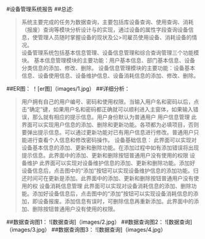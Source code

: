 ﻿#设备管理系统报告
##总述:
> 系统主要完成的任务为数据查询，主要包括库设备查询、使用查询、消耗（报废）查询等模块分析设计与的实现，通过设备的属性字段查询设备信息，使管理人员随时掌握设备的现状及公>司雇员使用设备、消耗设备的情况。  
>设备管理系统包括基本信息管理、设备信息管理和综合查询管理三个功能模块。 
>基本信息管理模块的主要功能：用户基本信息、部门基本信息、设备分类信息的添加、修改、删除。 
>设备信息管理模块的主要功能：设备基本信息、设备使用信息、设备维护信息、设备消耗信息的添加、修改、删除。 
>
##ER图：
！[er图]（images/1.jpg）
##详细分析：
>用户拥有自己的用户编号、密码和使用权限。当输入用户名和密码以后，点击“确定”键，如果用户名和密码都正确就可以顺利进入主窗体，如果输入错误，那么就有相应的提示信息。用户身份默认为普通用户 
>用户信息管理 
此界面可以实现用户信息的添加、删除和更新功能。各项都为必填项目，否则要弹出提示信息。可以通过更新功能对已有用户信息进行修改。普通用户只能进行查看个人信息和修改密码操作。
>设备基础信息：
此界面可以实现对设备基本信息的添加、更新和删除功能。在添加过程中如有添加错误将出现提示信息。此界面中的添加、更新和删除按钮普通用户没有使用的权限
>设备维护
此界面可以实现对设备维护信息的添加、更新和删除功能。添加好设备信息后，点击图中的“添加”按钮可以实现设备维护信息的添加功能。归还时间可在更新是添加。此界面中的添加、更新和删除按钮普通用户没有使用的权
>设备消耗信息管理 
此界面可以实现对设备消耗信息的添加、删除功能。添加好设备信息后，点击图中的“添加”按钮可以实现设备消耗信息的添加，即设备报废。添加信息有误时，可删除信息再重新添加。此界面中的添加、删除按钮普通用户没有使用的权限。

##数据查询图1：
![数据查询]（images/2.jpg）
##数据查询图2：
![数据查询]（images/3.jpg）
##数据查询图3：
![数据查询]（images/4.jpg）